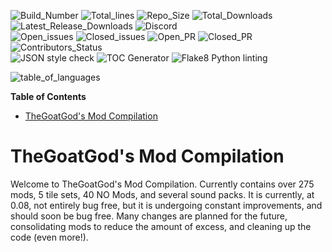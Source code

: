 <!-- https://shields.io/category/build // for updating badges -->
![Build_Number](https://img.shields.io/badge/Build%3A-%2311458-blue)
![Total_lines](https://img.shields.io/tokei/lines/github/TheGoatGod/Community-Mod-Compilation)
![Repo_Size](https://img.shields.io/github/repo-size/TheGoatgod/Community-Mod-Compilation)
![Total_Downloads](https://img.shields.io/github/downloads/TheGoatgod/Community-Mod-Compilation/total)
![Latest_Release_Downloads](https://img.shields.io/github/downloads-pre/TheGoatgod/Community-Mod-Compilation/v0.1.4/total)
![Discord](https://img.shields.io/discord/682148537752223765?label=Discord)\
![Open_issues](https://img.shields.io/github/issues-raw/TheGoatGod/Community-Mod-Compilation)
![Closed_issues](https://img.shields.io/github/issues-closed-raw/TheGoatGod/Community-Mod-Compilation)
![Open_PR](https://img.shields.io/github/issues-pr-raw/TheGoatGod/Community-Mod-Compilation)
![Closed_PR](https://img.shields.io/github/issues-pr-closed-raw/TheGoatGod/Community-Mod-Compilation)
![Contributors_Status](https://img.shields.io/github/contributors-anon/TheGoatGod/Community-Mod-Compilation)\
![JSON style check](https://github.com/TheGoatGod/Community-Mod-Compilation/workflows/JSON%20style%20check/badge.svg)
![TOC Generator](https://github.com/TheGoatGod/Community-Mod-Compilation/workflows/TOC%20Generator/badge.svg)
![Flake8 Python linting](https://github.com/TheGoatGod/Community-Mod-Compilation/workflows/Flake8%20Python%20linting/badge.svg)

![table_of_languages](https://github-readme-stats.vercel.app/api/top-langs/?username=TheGoatGod&theme=tokyonight)

<!-- START doctoc generated TOC please keep comment here to allow auto update -->
<!-- DON'T EDIT THIS SECTION, INSTEAD RE-RUN doctoc TO UPDATE -->
**Table of Contents**

- [TheGoatGod's Mod Compilation](#thegoatgods-mod-compilation)

<!-- END doctoc generated TOC please keep comment here to allow auto update -->
# TheGoatGod's Mod Compilation
Welcome to TheGoatGod's Mod Compilation. Currently contains over 275 mods, 5 tile sets, 40 NO Mods, and several sound packs. It is currently, at 0.08, not entirely bug free, but it is undergoing constant improvements, and should soon be bug free. Many changes are planned for the future, consolidating mods to reduce the amount of excess, and cleaning up the code (even more!).
